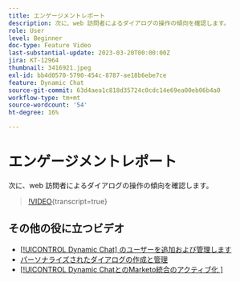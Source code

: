 ```yaml
---
title: エンゲージメントレポート
description: 次に、web 訪問者によるダイアログの操作の傾向を確認します。
role: User
level: Beginner
doc-type: Feature Video
last-substantial-update: 2023-03-20T00:00:00Z
jira: KT-12964
thumbnail: 3416921.jpeg
exl-id: bb4d0570-5790-454c-8787-ae18b6ebe7ce
feature: Dynamic Chat
source-git-commit: 63d4aea1c818d35724c0cdc14e69ea00eb06b4a0
workflow-type: tm+mt
source-wordcount: '54'
ht-degree: 16%

---
```


# エンゲージメントレポート

次に、web 訪問者によるダイアログの操作の傾向を確認します。

>[!VIDEO](https://video.tv.adobe.com/v/3416921/?quality=12&learn=on){transcript=true}

## その他の役に立つビデオ

* [[!UICONTROL Dynamic Chat] のユーザーを追加および管理します](user-management.md)
* [パーソナライズされたダイアログの作成と管理](dialogue-management.md)
* [[!UICONTROL Dynamic ChatとのMarketo統合のアクティブ化 ]](marketo-integration.md)
